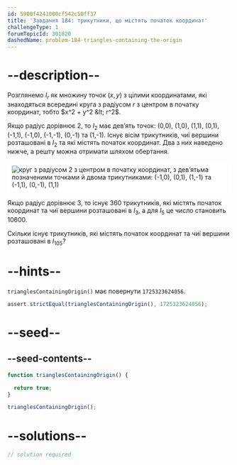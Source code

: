 ```yaml
---
id: 5900f4241000cf542c50ff37
title: 'Завдання 184: трикутники, що містять початок координат'
challengeType: 1
forumTopicId: 301820
dashedName: problem-184-triangles-containing-the-origin
---
```


# --description--

Розглянемо $I_r$ як множину точок $(x,y)$ з цілими координатами, які знаходяться всередині круга з радіусом $r$ з центром в початку координат, тобто $x^2 + y^2 &lt; r^2$.

Якщо радіус дорівнює 2, то $I_2$ має дев’ять точок: (0,0), (1,0), (1,1), (0,1), (-1,1), (-1,0), (-1,-1), (0,-1) та (1,-1). Існує вісім трикутників, чиї вершини розташовані в $I_2$ та які містять початок координат. Два з них наведено нижче, а решту можна отримати шляхом обертання.

<img class="img-responsive center-block" alt="круг з радіусом 2 з центром в початку координат, з дев’ятьма позначеними точками й двома трикутниками: (-1,0), (0,1), (1,-1) та (-1,1), (0,-1), (1,1)" src="https://cdn.freecodecamp.org/curriculum/project-euler/triangles-containing-the-origin.gif" style="background-color: white; padding: 10px;" />

Якщо радіус дорівнює 3, то існує 360 трикутників, які містять початок координат та чиї вершини розташовані в $I_3$, а для $I_5$ це число становить 10600.

Скільки існує трикутників, які містять початок координат та чиї вершини розташовані в $I_{105}$?

# --hints--

`trianglesContainingOrigin()` має повернути `1725323624056`.

```js
assert.strictEqual(trianglesContainingOrigin(), 1725323624056);
```

# --seed--

## --seed-contents--

```js
function trianglesContainingOrigin() {

  return true;
}

trianglesContainingOrigin();
```

# --solutions--

```js
// solution required
```
